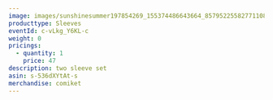 ```yaml
---
image: images/sunshinesummer197854269_155374486643664_8579522558277110827_n.png
producttype: Sleeves
eventId: c-vLkg_Y6KL-c
weight: 0
pricings:
  - quantity: 1
    price: 47
description: two sleeve set
asin: s-536dXYtAt-s
merchandise: comiket
---
```

